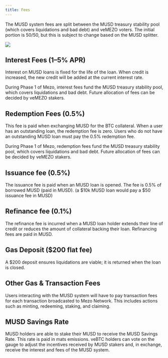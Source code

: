 ```yaml
---
title: Fees
---
```


The MUSD system fees are split between the MUSD treasury stability pool (which covers liquidations and bad debt) and veMEZO voters. The initial portion is 50/50, but this is subject to change based on the MUSD splitter. 

![](/docs/images/musd/musd-economy.avif)

## Interest Fees (1–5% APR)

Interest on MUSD loans is fixed for the life of the loan. When credit is increased, the new credit will be added at the current interest rate.

During Phase 1 of Mezo, interest fees fund the MUSD treasury stability pool, which covers liquidations and bad debt. Future allocation of fees can be decided by veMEZO stakers.

## Redemption Fees (0.5%)

This fee is paid when exchanging MUSD for the BTC collateral. When a user has an outstanding loan, the redemption fee is zero. Users who do not have an outstanding MUSD loan must pay the 0.5% redemption fee. 

During Phase 1 of Mezo, redemption fees fund the MUSD treasury stability pool, which covers liquidations and bad debt. Future allocation of fees can be decided by veMEZO stakers.

## Issuance fee (0.5%)

The issuance fee is paid when an MUSD loan is opened. The fee is 0.5% of borrowed MUSD (paid in MUSD). (a $10k MUSD loan would pay a $50 issuance fee in MUSD)

## Refinance fee (0.1%) 

The refinance fee is incurred when a MUSD loan holder extends their line of credit or reduces the amount of collateral backing their loan. Refinancing fees are paid in MUSD. 

## Gas Deposit ($200 flat fee)

A $200 deposit ensures liquidations are viable; it is returned when the loan is closed.

## Other Gas & Transaction Fees

Users interacting with the MUSD system will have to pay transaction fees for each transaction broadcasted to Mezo Network. This includes actions such as minting, redeeming, staking, and claiming. 

## MUSD Savings Rate

MUSD holders are able to stake their MUSD to receive the MUSD Savings Rate. This rate is paid in mats emissions. veBTC holders can vote on the gauge to adjust the incentives received by MUSD stakers and, in exchange, receive the interest and fees of the MUSD system.